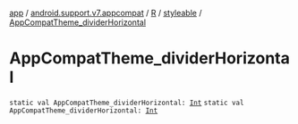 [app](../../../index.md) / [android.support.v7.appcompat](../../index.md) / [R](../index.md) / [styleable](index.md) / [AppCompatTheme_dividerHorizontal](.)

# AppCompatTheme_dividerHorizontal

`static val AppCompatTheme_dividerHorizontal: `[`Int`](https://kotlinlang.org/api/latest/jvm/stdlib/kotlin/-int/index.html)
`static val AppCompatTheme_dividerHorizontal: `[`Int`](https://kotlinlang.org/api/latest/jvm/stdlib/kotlin/-int/index.html)